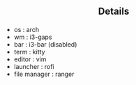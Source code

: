 ## <p align="center">Details</p>

+ os               : arch
+ wm               : i3-gaps
+ bar               : i3-bar (disabled)
+ term         : kitty
+ editor           : vim
+ launcher     : rofi
+ file manager      : ranger
